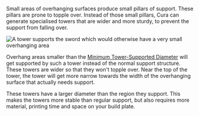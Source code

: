 Small areas of overhanging surfaces produce small pillars of support. These pillars are prone to topple over. Instead of those small pillars, Cura can generate specialised towers that are wider and more sturdy, to prevent the support from falling over.

![A tower supports the sword which would otherwise have a very small overhanging area](images/support_use_towers.svg)

Overhang areas smaller than the [Minimum Tower-Supported Diameter](support_minimal_diameter.md) will get supported by such a tower instead of the normal support structure. These towers are wider so that they won't topple over. Near the top of the tower, the tower will get more narrow towards the width of the overhanging surface that actually needs support.

These towers have a larger diameter than the region they support. This makes the towers more stable than regular support, but also requires more material, printing time and space on your build plate.